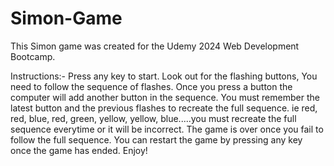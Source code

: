 # Simon-Game
This Simon game was created for the Udemy 2024 Web Development Bootcamp. 

Instructions:- 
Press any key to start.
Look out for the flashing buttons, 
You need to follow the sequence of flashes. Once you press a button the computer will add another button in the sequence. You must remember the latest button and the previous flashes to recreate the full sequence. ie red, red, blue, red, green, yellow, yellow, blue.....you must recreate the full sequence everytime or it will be incorrect.
The game is over once you fail to follow the full sequence.
You can restart the game by pressing any key once the game has ended.
Enjoy!
